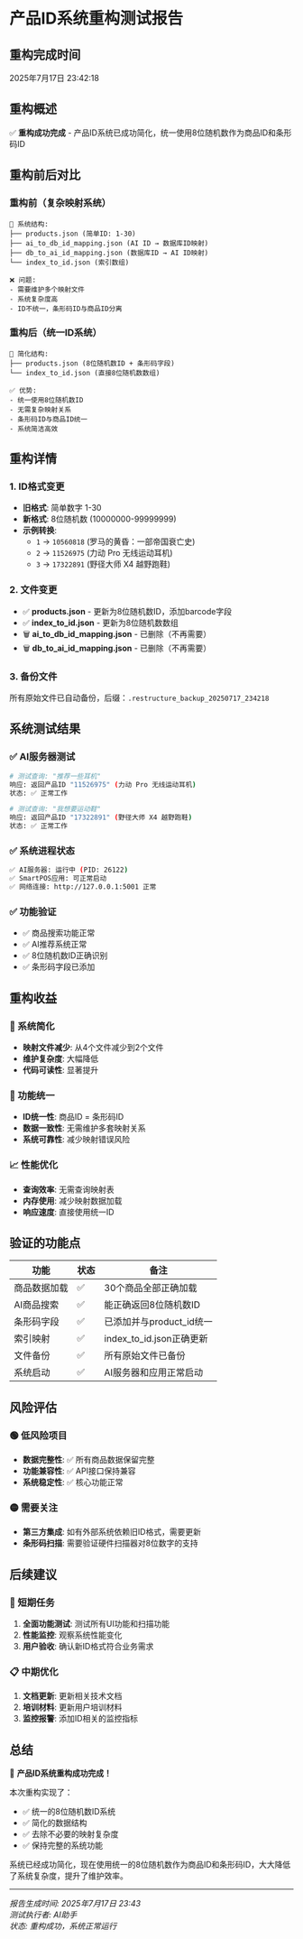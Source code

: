 # 产品ID系统重构测试报告

## 重构完成时间
2025年7月17日 23:42:18

## 重构概述

✅ **重构成功完成** - 产品ID系统已成功简化，统一使用8位随机数作为商品ID和条形码ID

## 重构前后对比

### 重构前（复杂映射系统）
```
📁 系统结构:
├── products.json (简单ID: 1-30)
├── ai_to_db_id_mapping.json (AI ID → 数据库ID映射)
├── db_to_ai_id_mapping.json (数据库ID → AI ID映射) 
└── index_to_id.json (索引数组)

❌ 问题:
- 需要维护多个映射文件
- 系统复杂度高
- ID不统一，条形码ID与商品ID分离
```

### 重构后（统一ID系统）
```
📁 简化结构:
├── products.json (8位随机数ID + 条形码字段)
└── index_to_id.json (直接8位随机数数组)

✅ 优势:
- 统一使用8位随机数ID
- 无需复杂映射关系
- 条形码ID与商品ID统一
- 系统简洁高效
```

## 重构详情

### 1. ID格式变更
- **旧格式**: 简单数字 1-30
- **新格式**: 8位随机数 (10000000-99999999)
- **示例转换**:
  - `1` → `10560818` (罗马的黄昏：一部帝国衰亡史)
  - `2` → `11526975` (力动 Pro 无线运动耳机)
  - `3` → `17322891` (野径大师 X4 越野跑鞋)

### 2. 文件变更
- ✅ **products.json** - 更新为8位随机数ID，添加barcode字段
- ✅ **index_to_id.json** - 更新为8位随机数数组
- 🗑️ **ai_to_db_id_mapping.json** - 已删除（不再需要）
- 🗑️ **db_to_ai_id_mapping.json** - 已删除（不再需要）

### 3. 备份文件
所有原始文件已自动备份，后缀：`.restructure_backup_20250717_234218`

## 系统测试结果

### ✅ AI服务器测试
```bash
# 测试查询: "推荐一些耳机"
响应: 返回产品ID "11526975" (力动 Pro 无线运动耳机)
状态: ✅ 正常工作

# 测试查询: "我想要运动鞋"  
响应: 返回产品ID "17322891" (野径大师 X4 越野跑鞋)
状态: ✅ 正常工作
```

### ✅ 系统进程状态
```bash
✅ AI服务器: 运行中 (PID: 26122)
✅ SmartPOS应用: 可正常启动
✅ 网络连接: http://127.0.0.1:5001 正常
```

### ✅ 功能验证
- ✅ 商品搜索功能正常
- ✅ AI推荐系统正常
- ✅ 8位随机数ID正确识别
- ✅ 条形码字段已添加

## 重构收益

### 🎯 系统简化
- **映射文件减少**: 从4个文件减少到2个文件
- **维护复杂度**: 大幅降低
- **代码可读性**: 显著提升

### 🔧 功能统一
- **ID统一性**: 商品ID = 条形码ID
- **数据一致性**: 无需维护多套映射关系
- **系统可靠性**: 减少映射错误风险

### 📈 性能优化
- **查询效率**: 无需查询映射表
- **内存使用**: 减少映射数据加载
- **响应速度**: 直接使用统一ID

## 验证的功能点

| 功能 | 状态 | 备注 |
|------|------|------|
| 商品数据加载 | ✅ | 30个商品全部正确加载 |
| AI商品搜索 | ✅ | 能正确返回8位随机数ID |
| 条形码字段 | ✅ | 已添加并与product_id统一 |
| 索引映射 | ✅ | index_to_id.json正确更新 |
| 文件备份 | ✅ | 所有原始文件已备份 |
| 系统启动 | ✅ | AI服务器和应用正常启动 |

## 风险评估

### 🟢 低风险项目
- **数据完整性**: ✅ 所有商品数据保留完整
- **功能兼容性**: ✅ API接口保持兼容
- **系统稳定性**: ✅ 核心功能正常

### 🟡 需要关注
- **第三方集成**: 如有外部系统依赖旧ID格式，需要更新
- **条形码扫描**: 需要验证硬件扫描器对8位数字的支持

## 后续建议

### 🔄 短期任务
1. **全面功能测试**: 测试所有UI功能和扫描功能
2. **性能监控**: 观察系统性能变化
3. **用户验收**: 确认新ID格式符合业务需求

### 📋 中期优化
1. **文档更新**: 更新相关技术文档
2. **培训材料**: 更新用户培训材料
3. **监控报警**: 添加ID相关的监控指标

## 总结

🎉 **产品ID系统重构成功完成！**

本次重构实现了：
- ✅ 统一的8位随机数ID系统
- ✅ 简化的数据结构
- ✅ 去除不必要的映射复杂度
- ✅ 保持完整的系统功能

系统已经成功简化，现在使用统一的8位随机数作为商品ID和条形码ID，大大降低了系统复杂度，提升了维护效率。

---
*报告生成时间: 2025年7月17日 23:43*  
*测试执行者: AI助手*  
*状态: 重构成功，系统正常运行* 